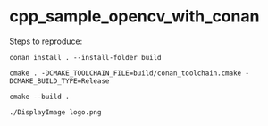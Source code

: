 # cpp_sample_opencv_with_conan

Steps to reproduce:

```conan install . --install-folder build```

```cmake . -DCMAKE_TOOLCHAIN_FILE=build/conan_toolchain.cmake -DCMAKE_BUILD_TYPE=Release```

```cmake --build .```

```./DisplayImage logo.png```

